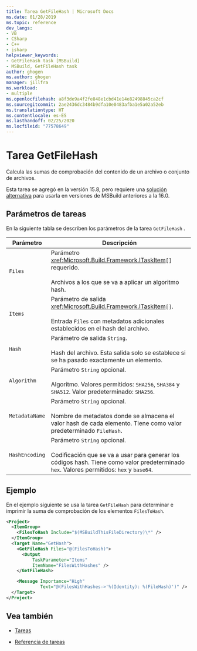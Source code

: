 ```yaml
---
title: Tarea GetFileHash | Microsoft Docs
ms.date: 01/28/2019
ms.topic: reference
dev_langs:
- VB
- CSharp
- C++
- jsharp
helpviewer_keywords:
- GetFileHash task [MSBuild]
- MSBuild, GetFileHash task
author: ghogen
ms.author: ghogen
manager: jillfra
ms.workload:
- multiple
ms.openlocfilehash: a8f3de9a4f2fe848e1cbd41e14e82498845ca2cf
ms.sourcegitcommit: 2ae2436dc3484b9dfa10e0483afba1e5a02a52eb
ms.translationtype: HT
ms.contentlocale: es-ES
ms.lasthandoff: 02/25/2020
ms.locfileid: "77578649"
---
```

# <a name="getfilehash-task"></a>Tarea GetFileHash

Calcula las sumas de comprobación del contenido de un archivo o conjunto de archivos.

Esta tarea se agregó en la versión 15.8, pero requiere una [solución alternativa](https://github.com/Microsoft/msbuild/pull/3999#issuecomment-458193272) para usarla en versiones de MSBuild anteriores a la 16.0.

## <a name="task-parameters"></a>Parámetros de tareas

 En la siguiente tabla se describen los parámetros de la tarea `GetFileHash` .

|Parámetro|Descripción|
|---------------|-----------------|
|`Files`|Parámetro <xref:Microsoft.Build.Framework.ITaskItem>`[]` requerido.<br /><br />Archivos a los que se va a aplicar un algoritmo hash.|
|`Items`|Parámetro de salida <xref:Microsoft.Build.Framework.ITaskItem>`[]`.<br /><br />Entrada `Files` con metadatos adicionales establecidos en el hash del archivo.|
|`Hash`|Parámetro de salida `String`.<br /><br />Hash del archivo. Esta salida solo se establece si se ha pasado exactamente un elemento.|
|`Algorithm`|Parámetro `String` opcional.<br /><br />Algoritmo. Valores permitidos: `SHA256`, `SHA384` y `SHA512`. Valor predeterminado: `SHA256`.|
|`MetadataName`|Parámetro `String` opcional.<br /><br />Nombre de metadatos donde se almacena el valor hash de cada elemento. Tiene como valor predeterminado `FileHash`.|
|`HashEncoding`|Parámetro `String` opcional.<br /><br />Codificación que se va a usar para generar los códigos hash. Tiene como valor predeterminado `hex`. Valores permitidos: `hex` y `base64`.|

## <a name="example"></a>Ejemplo

En el ejemplo siguiente se usa la tarea `GetFileHash` para determinar e imprimir la suma de comprobación de los elementos `FilesToHash`.

```xml
<Project>
  <ItemGroup>
    <FilesToHash Include="$(MSBuildThisFileDirectory)\*" />
  </ItemGroup>
  <Target Name="GetHash">
    <GetFileHash Files="@(FilesToHash)">
      <Output
          TaskParameter="Items"
          ItemName="FilesWithHashes" />
    </GetFileHash>

    <Message Importance="High"
             Text="@(FilesWithHashes->'%(Identity): %(FileHash)')" />
  </Target>
</Project>
```

## <a name="see-also"></a>Vea también

- [Tareas](../msbuild/msbuild-tasks.md)

- [Referencia de tareas](../msbuild/msbuild-task-reference.md)
